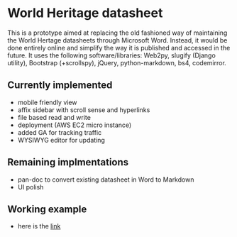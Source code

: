 # World Heritage datasheet
This is a prototype aimed at replacing the old fashioned way of maintaining the World Hertage datasheets through Microsoft Word. Instead, it would be done entirely online and simplify the way it is published and accessed in the future.
It uses the following software/libraries: Web2py, slugify (Django utility), Bootstrap (+scrollspy), jQuery, python-markdown, bs4, codemirror.

## Currently implemented
- mobile friendly view
- affix sidebar with scroll sense and hyperlinks
- file based read and write
- deployment (AWS EC2 micro instance)
- added GA for tracking traffic
- WYSIWYG editor for updating

## Remaining implmentations
- pan-doc to convert existing datasheet in Word to Markdown
- UI polish

## Working example
- here is the [link](http://52.16.74.158/wh_datasheet/default/wh_html_bs2/191)

